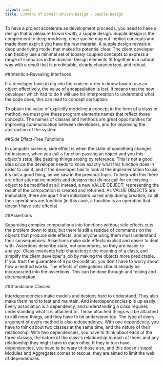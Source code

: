 ```yaml
---
layout: post
title: Summary of Domain Driven Design - Supple Design
---
```


To have a project accelerate as development proceeds, you need to have a design that is pleasure to work with, a supple design. Supple design is the complement to deep modeling, once you've dug out implicit concepts and made them explicit you have the raw material. A supple design reveals a deep underlying model that makes its potential clear. The client developer can flexibly use a minimal set of loosely coupled concepts to express a range of scenarios in the domain. Design elements fit together in a natural way with a result that is predictable, clearly characterized, and robust.

##Intention-Revealing Interfaces

If a developer have to dig into the code in order to know how to use an object effectively, the value of encapsulation is lost. It means that the new developer which had to do it will use his interpretation to understand what the code does, this can lead to concept corruption.

To obtain the value of explicitly modeling a concept in the form of a class or method, we must give these program elements names that reflect those concepts. The names of classes and methods are great opportunities for improving communication between developers, and for improving the abstraction of the system.

##Side Effect-Free Functions

In computer science, side effect is when the state of something changes, for instance, when you call a function passing an object and you this object's state, like passing things aroung by reference. This is not a good idea since the developer needs to know exactly what this function does in order to use it, and if the developer has to look at the implementation to use, it's not a good thing, as we saw in the previous topic. To help with this there are often alternative models and designs that do not call for an existing object to be modified at all. Instead, a new VALUE OBJECT, representing the result of the computation is created and returned. As VALUE OBJECTS are immutable, there are apart from initializers called only during creation, so all their operations are function (in this case, a function is an operation that doesn't have side effects)

##Assertions

Separating complex computations into functions without side effects cuts the problem down to size, but there is still a residue of commands on the objects that produce side effects, and anyone using them must understand their consequences. Assertions make side effects explicit and easier to deal with. Assertions describe state, not procedures, so they are easier to analyze. Class invariants help characterize the meaning of a class, and simplify the client developer's job by making the objects more predictable. If you trust the guarantee of a post-condition, you don't have to worry about how a method works. The effects of delegations should already be incorporated into the assertions. This can be done through unit testing and documentation.

##Standalone Classes

Interdependencies make models and designs hard to understand. They also make them hard to test and maintain. And interdependencies pile up easily. Every association is a dependency, and understanding a class requires understanding what it is attached to. Those attached things will be attached to still more things, and they have to be understood too. The type of every argument of every method is also a dependency. With one dependency, you have to think about two classes at the same time, and the nature of their relationship. With two dependencies, you have to think about each of the three classes, the nature of the class's relationship to each of them, and any relationship they might have to each other. If they in turn have dependencies, you have to be wary of those also, and this doesn't stops! Modules and Aggregates comes to rescue, they are aimed to limit the web of dependencies.
